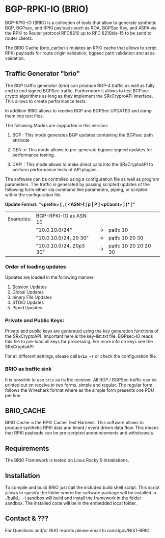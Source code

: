 # BGP-RPKI-IO (BRIO)
BGP-RPKI-IO (BRIO) is a collection of tools that allow to generate synthetic 
BGP, BGPsec, and RPKI payloads such as ROA, BGPSec Key, and ASPA via the RPKI 
to Router protocol RFC8210 up to RFC 8210bis-15 to be send to router clients. 

The BRIO Cache (brio_cache) simulates an RPKI cache that allows to script RPKI 
payloads for route origin validation, bgpsec path validation and aspa vaidation. 


## Traffic Generator "brio"
The BGP traffic generator (brio) can produce BGP-4 traffic as well as fully 
end to end signed BGPSec traffic. Furthermore it allows to test BGPsec crypto
algorithms as long as they implement the SRxCryproAPI interface. This allows to 
create performance tests. 

In addition BRIO allows to receive BGP and BGPSec UPDATES and dump them into
text files.

The following Modes are supported in this version:

1) BGP  : This mode generates BGP updates containing the BGPsec path attribute

2) GEN-x: This mode allows to pre-generate bgpsec signed updates for performance
          testing.

3) CAPI : This mode allows to make direct calls into the SRxCryptoAPI to perform
          performance tests of API plugins.

The software can be controlled using a configuration file as well as program
parameters. The traffic is generated by passing scripted updates of the following
form either via command line parameters, piping, or scripted within the 
configuration file.

**Update Format:   "\<prefix> [ , ( \<ASN>[ [ p | P ] \<pCount> ] )\* ]"**

|    |    |    |   |
| -- | -- | -- | --|
| Examples: | BGP-RPKI-IO as ASN 10
| | "10.0.10.0/24"          | -> | path: 10  
| | "10.0.10.0/24, 20 30"   | -> | path: 10 20 30  
| | "10.0.10.0/24, 20p3 30" | -> | path: 10 20 20 20 30  

### Order of loading updates
Updates are loaded in the following manner:  
1. Session Updates
2. Global Updates  
3. binary File Updates  
4. STDIO Updates  
5. Piped Updates  

### Private and Public Keys:  
Private and public keys are generated using the key generation functions of the
SRxCryptoAPI. Important here is the key-list.txt file. BGPsec-IO reads this file 
to pre-load all keys for processing. For more info on keys see the SRxCryptoAPI

For all different settings, please call **``brio -?``** or check the 
configuration file.

### BRIO as traffic sink
It is possible to use ```brio``` as traffic receiver. All BGP / BGPSec traffic 
can be printed out on receive in two forms, simple and regular. The regular form 
follows the Wireshark format where as the simple form presents one PDU per line.

## BRIO_CACHE
BRIO Cache is the RPKI Cache Test Harness. This software allows to produce 
synthetic RPKI data and timed / event driven data flow. This means that RPKI
payloads can be pre-scripted announcements and withdrawals. 

## Requirements
The BRIO Framework is tested on Linux Rocky 9 installations. 

## Installation
To compile and build BRIO just call the included build shell script. This 
script allows to specify the folder where the software package will be installed
in. ./build... -i sandbox  will build and install the framework in the folder
sandbox. The installed code will be in the embedded local folder.

## Contact &  ???
For Questions and/or BUG reports please email to usnistgov/NIST-BRIO
